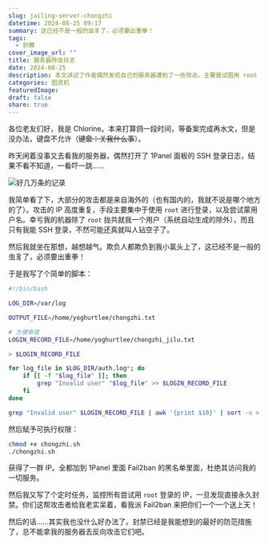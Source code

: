 ```yaml
---
slug: jailing-server-chongzhi
datetime: 2024-08-25 09:17
summary: 这已经不是一般的虫豸了，必须要出重拳！
tags:
  - 折腾
cover_image_url: ""
title: 服务器除虫日志
date: 2024-08-25
description: 本文讲述了作者偶然发现自己的服务器遭到了一些攻击，主要是试图用 root 和不存在的用户名登录等。作者对之十分生气，于是写了一个脚本扫描了攻击者的 IP，使用 Fail2ban 将其永久封禁，同时设置了定时任务对试图用 root 登录的攻击者进行封禁。
categories: 图灵机
featuredImage: 
draft: false
share: true
---
```

各位老友们好，我是 Chlorine。本来打算鸽一段时间，等备案完成再水文，但是没办法，键盘不允许（~~键盘：关我什么事~~）。

昨天闲着没事又去看我的服务器，偶然打开了 1Panel 面板的 SSH 登录日志，结果不看不知道，一看吓一跳……

![好几万条的记录](https://img.clnya.fun/IMG-20240825090708.webp)

我简单看了下，大部分的攻击都是来自海外的（也有国内的，我就不说是哪个地方的了）。攻击的 IP 高度重复，手段主要集中于使用 `root` 进行登录，以及尝试蒙用户名。幸亏我的机器除了 `root` 拢共就我一个用户（系统自动生成的除外），而且只有我能 SSH 登录，不然可能还真就叫人钻空子了。

然后我就坐在那想，越想越气。欺负人都欺负到我小氯头上了，这已经不是一般的虫豸了，必须要出重拳！

于是我写了个简单的脚本：

```bash
#!/bin/bash

LOG_DIR=/var/log

OUTPUT_FILE=/home/yoghurtlee/chongzhi.txt

# 方便审查
LOGIN_RECORD_FILE=/home/yoghurtlee/chongzhi_jilu.txt

> $LOGIN_RECORD_FILE

for log_file in $LOG_DIR/auth.log*; do
    if [[ -f "$log_file" ]]; then
        grep "Invalid user" "$log_file" >> $LOGIN_RECORD_FILE
    fi
done

grep "Invalid user" $LOGIN_RECORD_FILE | awk '{print $10}' | sort -u > $OUTPUT_FILE
```

然后赋予可执行权限：

```bash
chmod +x chongzhi.sh
./chongzhi.sh
```

获得了一群 IP。全都加到 1Panel 里面 Fail2ban 的黑名单里面，杜绝其访问我的一切服务。

然后我又写了个定时任务，监控所有尝试用 `root` 登录的 IP，一旦发现直接永久封禁。你们这帮攻击者给我老实呆着，看我派 Fail2ban 来把你们一个一个送上天！

然后的话……其实我也没什么好办法了。封禁已经是我能想到的最好的防范措施了，总不能拿我的服务器去反向攻击它们吧。
